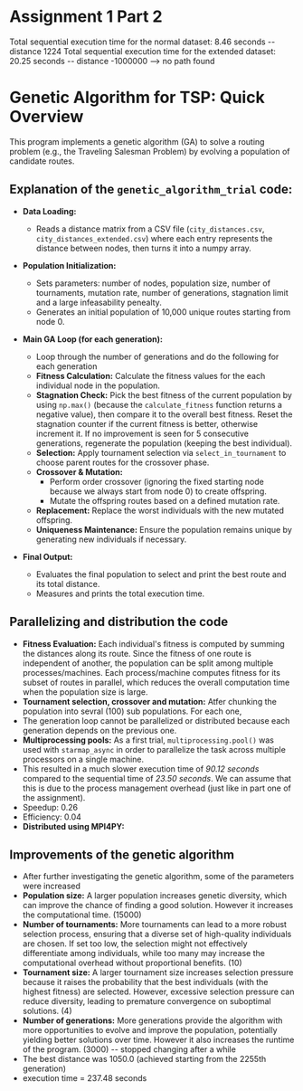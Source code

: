 # Assignment 1 Part 2

Total sequential execution time for the normal dataset: 8.46 seconds -- distance 1224
Total sequential execution time for the extended dataset: 20.25 seconds -- distance -1000000 --> no path found

# Genetic Algorithm for TSP: Quick Overview

This program implements a genetic algorithm (GA) to solve a routing problem (e.g., the Traveling Salesman Problem) by evolving a population of candidate routes.

## Explanation of the `genetic_algorithm_trial` code:

- **Data Loading:**
  - Reads a distance matrix from a CSV file (`city_distances.csv`, `city_distances_extended.csv`) where each entry represents the distance between nodes, then turns it into a numpy array.
  
- **Population Initialization:**
  - Sets parameters: number of nodes, population size, number of tournaments, mutation rate, number of generations, stagnation limit and a large infeasability penealty.
  - Generates an initial population of 10,000 unique routes starting from node 0.

- **Main GA Loop (for each generation):**
  - Loop through the number of generations and do the following for each generation
  - **Fitness Calculation:** Calculate the fitness values for the each individual node in the population.
  - **Stagnation Check:** Pick the best fitness of the current population by using `np.max()` (because the `calculate_fitness` function returns a negative value), then compare it to the overall best fitness. Reset the stagnation counter if the current fitness is better, otherwise increment it. If no improvement is seen for 5 consecutive generations, regenerate the population (keeping the best individual).
  - **Selection:** Apply tournament selection via `select_in_tournament` to choose parent routes for the crossover phase.
  - **Crossover & Mutation:** 
    - Perform order crossover (ignoring the fixed starting node because we always start from node 0) to create offspring.
    - Mutate the offspring routes based on a defined mutation rate.
  - **Replacement:** Replace the worst individuals with the new mutated offspring.
  - **Uniqueness Maintenance:** Ensure the population remains unique by generating new individuals if necessary.

- **Final Output:**
  - Evaluates the final population to select and print the best route and its total distance.
  - Measures and prints the total execution time.

## Parallelizing and distribution the code 
- **Fitness Evaluation:** Each individual's fitness is computed by summing the distances along its route. Since the fitness of one route is independent of another, the population can be split among multiple processes/machines. Each process/machine computes fitness for its subset of routes in parallel, which reduces the overall computation time when the population size is large.
- **Tournament selection, crossover and mutation:** Atfer chunking the population into sevral (100) sub populations. For each one, 
- The generation loop cannot be parallelized or distributed because each generation depends on the previous one.
- **Multiprocessing pools:** As a first trial, `multiprocessing.pool()` was used with `starmap_async` in order to parallelize the task across multiple processors on a single machine.
- This resulted in a much slower execution time of *90.12 seconds* compared to the sequential time of *23.50 seconds*. We can assume that this is due to the process management overhead (just like in part one of the assignment).
- Speedup: 0.26
- Efficiency: 0.04
- **Distributed using MPI4PY:**

## Improvements of the genetic algorithm
- After further investigating the genetic algorithm, some of the parameters were increased
- **Population size:** A larger population increases genetic diversity, which can improve the chance of finding a good solution. However it increases the computational time. (15000)
- **Number of tournaments:** More tournaments can lead to a more robust selection process, ensuring that a diverse set of high-quality individuals are chosen. If set too low, the selection might not effectively differentiate among individuals, while too many may increase the computational overhead without proportional benefits. (10)
- **Tournament size:** A larger tournament size increases selection pressure because it raises the probability that the best individuals (with the highest fitness) are selected. However, excessive selection pressure can reduce diversity, leading to premature convergence on suboptimal solutions. (4)
- **Number of generations:** More generations provide the algorithm with more opportunities to evolve and improve the population, potentially yielding better solutions over time. However it also increases the runtime of the program. (3000) -- stopped changing after a while
- The best distance was 1050.0 (achieved starting from the 2255th generation)
- execution time = 237.48 seconds 
